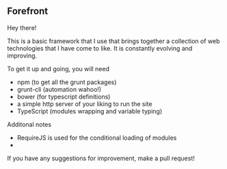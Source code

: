 ## Forefront
Hey there!

This is a basic framework that I use that brings together a collection of web
technologies that I have come to like. It is constantly evolving and improving.

To get it up and going, you will need
- npm (to get all the grunt packages)
- grunt-cli (automation wahoo!)
- bower (for typescript definitions)
- a simple http server of your liking to run the site
- TypeScript (modules wrapping and variable typing)

Additonal notes
- RequireJS is used for the conditional loading of modules
- 

If you have any suggestions for improvement, make a pull request!
